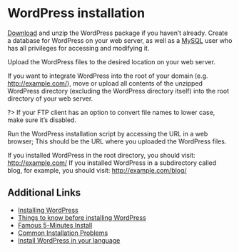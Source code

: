 # WordPress installation

[Download](https://wordpress.org/download/) and unzip the WordPress package if you haven’t already. Create a database for WordPress on your web server, as well as a [MySQL](http://codex.wordpress.org/Glossary#MySQL) user who has all privileges for accessing and modifying it.

Upload the WordPress files to the desired location on your web server.

If you want to integrate WordPress into the root of your domain (e.g. http://example.com/), move or upload all contents of the unzipped WordPress directory (excluding the WordPress directory itself) into the root directory of your web server.

?> If your FTP client has an option to convert file names to lower case, make sure it’s disabled.

Run the WordPress installation script by accessing the URL in a web browser; This should be the URL where you uploaded the WordPress files.

If you installed WordPress in the root directory, you should visit: http://example.com/
If you installed WordPress in a subdirectory called blog, for example, you should visit: http://example.com/blog/

## Additional Links

* [Installing WordPress](http://codex.wordpress.org/Installing_WordPress)
* [Things to know before installing WordPress](http://codex.wordpress.org/Installing_WordPress#Things_to_Know_Before_Installing_WordPress)
* [Famous 5-Minutes Install](http://codex.wordpress.org/Installing_WordPress#Famous_5-Minute_Install)
* [Common Installation Problems](http://codex.wordpress.org/Installing_WordPress#Common_Installation_Problems)
* [Install WordPress in your language](http://codex.wordpress.org/Installing_WordPress_in_Your_Language)

